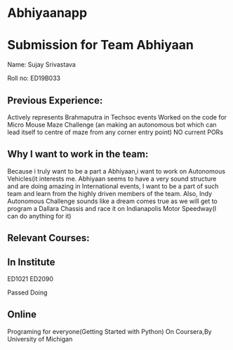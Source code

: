 # Abhiyaanapp
Submission for Team Abhiyaan
=============================
Name:
Sujay Srivastava

Roll no:
ED19B033

Previous Experience:
---------------------
Actively represents Brahmaputra in Techsoc events
Worked on the code for Micro Mouse Maze Challenge (an making an autonomous bot which can lead itself to centre of maze from any corner entry point) 
NO current PORs

Why I want to work in the team:
------------------------------
Because i truly want to be a part a Abhiyaan,i want to work on Autonomous Vehicles(it interests me.
Abhiyaan seems to have a very sound structure and are doing amazing in International events, I want to be a part of such team and learn from the highly driven members of the team.
Also, Indy Autonomous Challenge sounds like a dream comes true as we will get to program a Dallara Chassis and race it on Indianapolis Motor Speedway(I can do anything for it)

Relevant Courses:
-----------------
In Institute
-----------------
ED1021
ED2090

Passed 
Doing

Online
-------
Programing for everyone(Getting Started with Python)
On Coursera,By University of Michigan
